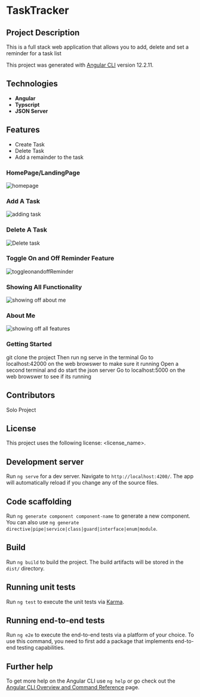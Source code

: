 # TaskTracker
## Project Description
This is a full stack web application that allows you to add, delete and set a reminder for a task list

This project was generated with [Angular CLI](https://github.com/angular/angular-cli) version 12.2.11.

## Technologies

- **Angular**
- **Typscript**
- **JSON Server**

## Features
- Create Task
- Delete Task
- Add a remainder to the task

### HomePage/LandingPage

![homepage](https://user-images.githubusercontent.com/47526741/143624182-726077da-90cd-4715-8155-98ea11f23dbe.gif)

### Add A Task

![adding task](https://user-images.githubusercontent.com/47526741/143624184-688ac944-0b8e-4bc5-9596-2cee5052c853.gif)

### Delete A Task

![Delete task](https://user-images.githubusercontent.com/47526741/143624037-0dbe5251-4361-4f5f-9360-c901022e5a08.gif)

### Toggle On and Off Reminder Feature

![toggleonandoffReminder](https://user-images.githubusercontent.com/47526741/143624164-ab38b2f4-9279-4aff-8a3f-3176e48c3bc7.gif)

### Showing All Functionality

![showing off about me](https://user-images.githubusercontent.com/47526741/143623991-ad866535-73e7-451d-8b5c-75ff2ceda4d3.gif)


### About Me

![showing off all features](https://user-images.githubusercontent.com/47526741/143624047-10fed16c-5a24-4584-9d46-76b0d9793265.gif)




### Getting Started

git clone the project
Then run ng serve in the terminal
Go to localhost:42000 on the web browswer to make sure it running
Open a second terminal and do start the json server
Go to localhost:5000 on the web browswer to see if its running

## Contributors
Solo Project


## License
This project uses the following license: <license_name>.

## Development server

Run `ng serve` for a dev server. Navigate to `http://localhost:4200/`. The app will automatically reload if you change any of the source files.

## Code scaffolding

Run `ng generate component component-name` to generate a new component. You can also use `ng generate directive|pipe|service|class|guard|interface|enum|module`.

## Build

Run `ng build` to build the project. The build artifacts will be stored in the `dist/` directory.

## Running unit tests

Run `ng test` to execute the unit tests via [Karma](https://karma-runner.github.io).

## Running end-to-end tests

Run `ng e2e` to execute the end-to-end tests via a platform of your choice. To use this command, you need to first add a package that implements end-to-end testing capabilities.

## Further help

To get more help on the Angular CLI use `ng help` or go check out the [Angular CLI Overview and Command Reference](https://angular.io/cli) page.

















